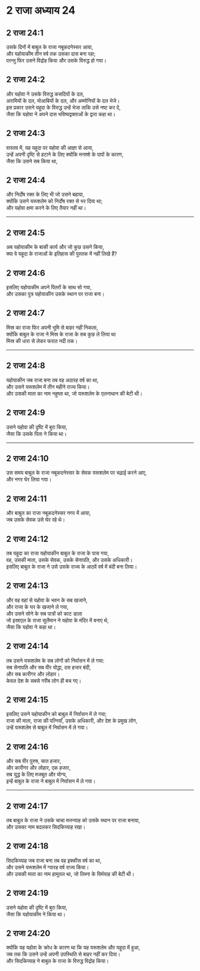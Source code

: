 # 2 राजा अध्याय 24

## 2 राजा 24:1

उसके दिनों में बाबुल के राजा नबूकदनेस्सर आया,  
और यहोयाकीम तीन वर्ष तक उसका दास बना रहा;  
परन्तु फिर उसने विद्रोह किया और उसके विरुद्ध हो गया।

## 2 राजा 24:2

और यहोवा ने उसके विरुद्ध कसदियों के दल,  
अरामियों के दल, मोआबियों के दल, और अम्मोनियों के दल भेजे।  
इस प्रकार उसने यहूदा के विरुद्ध उन्हें भेजा ताकि उसे नष्ट कर दे,  
जैसा कि यहोवा ने अपने दास भविष्यद्वक्ताओं के द्वारा कहा था।

## 2 राजा 24:3

वास्तव में, यह यहूदा पर यहोवा की आज्ञा से आया,  
उन्हें अपनी दृष्टि से हटाने के लिए क्योंकि मनश्शे के पापों के कारण,  
जैसा कि उसने सब किया था,

## 2 राजा 24:4

और निर्दोष रक्त के लिए भी जो उसने बहाया,  
क्योंकि उसने यरूशलेम को निर्दोष रक्त से भर दिया था;  
और यहोवा क्षमा करने के लिए तैयार नहीं था।

---

## 2 राजा 24:5

अब यहोयाकीम के बाकी कार्य और जो कुछ उसने किया,  
क्या वे यहूदा के राजाओं के इतिहास की पुस्तक में नहीं लिखे हैं?

## 2 राजा 24:6

इसलिए यहोयाकीम अपने पितरों के साथ सो गया,  
और उसका पुत्र यहोयाकीन उसके स्थान पर राजा बना।

## 2 राजा 24:7

मिस्र का राजा फिर अपनी भूमि से बाहर नहीं निकला,  
क्योंकि बाबुल के राजा ने मिस्र के राजा के सब कुछ ले लिया था  
मिस्र की धारा से लेकर फरात नदी तक।

---

## 2 राजा 24:8

यहोयाकीन जब राजा बना तब वह अठारह वर्ष का था,  
और उसने यरूशलेम में तीन महीने राज्य किया।  
और उसकी माता का नाम नहुष्ता था, जो यरूशलेम के एलनाथान की बेटी थी।

## 2 राजा 24:9

उसने यहोवा की दृष्टि में बुरा किया,  
जैसा कि उसके पिता ने किया था।

---

## 2 राजा 24:10

उस समय बाबुल के राजा नबूकदनेस्सर के सेवक यरूशलेम पर चढ़ाई करने आए,  
और नगर घेर लिया गया।

## 2 राजा 24:11

और बाबुल का राजा नबूकदनेस्सर नगर में आया,  
जब उसके सेवक उसे घेर रहे थे।

## 2 राजा 24:12

तब यहूदा का राजा यहोयाकीन बाबुल के राजा के पास गया,  
वह, उसकी माता, उसके सेवक, उसके सेनापति, और उसके अधिकारी।  
इसलिए बाबुल के राजा ने उसे उसके राज्य के आठवें वर्ष में बंदी बना लिया।

## 2 राजा 24:13

और वह वहां से यहोवा के भवन के सब खजाने,  
और राजा के घर के खजाने ले गया,  
और उसने सोने के सब पात्रों को काट डाला  
जो इस्राएल के राजा सुलैमान ने यहोवा के मंदिर में बनाए थे,  
जैसा कि यहोवा ने कहा था।

## 2 राजा 24:14

तब उसने यरूशलेम के सब लोगों को निर्वासन में ले गया:  
सब सेनापति और सब वीर योद्धा, दस हजार बंदी,  
और सब कारीगर और लोहार।  
केवल देश के सबसे गरीब लोग ही बच गए।

## 2 राजा 24:15

इसलिए उसने यहोयाकीन को बाबुल में निर्वासन में ले गया;  
राजा की माता, राजा की पत्नियाँ, उसके अधिकारी, और देश के प्रमुख लोग,  
उन्हें यरूशलेम से बाबुल में निर्वासन में ले गया।

## 2 राजा 24:16

और सब वीर पुरुष, सात हजार,  
और कारीगर और लोहार, एक हजार,  
सब युद्ध के लिए मजबूत और योग्य,  
इन्हें बाबुल के राजा ने बाबुल में निर्वासन में ले गया।

---

## 2 राजा 24:17

तब बाबुल के राजा ने उसके चाचा मत्तन्याह को उसके स्थान पर राजा बनाया,  
और उसका नाम बदलकर सिदकिय्याह रखा।

## 2 राजा 24:18

सिदकिय्याह जब राजा बना तब वह इक्कीस वर्ष का था,  
और उसने यरूशलेम में ग्यारह वर्ष राज्य किया।  
और उसकी माता का नाम हामूतल था, जो लिब्ना के यिर्मयाह की बेटी थी।

## 2 राजा 24:19

उसने यहोवा की दृष्टि में बुरा किया,  
जैसा कि यहोयाकीम ने किया था।

## 2 राजा 24:20

क्योंकि यह यहोवा के क्रोध के कारण था कि यह यरूशलेम और यहूदा में हुआ,  
जब तक कि उसने उन्हें अपनी उपस्थिति से बाहर नहीं कर दिया।  
और सिदकिय्याह ने बाबुल के राजा के विरुद्ध विद्रोह किया।
